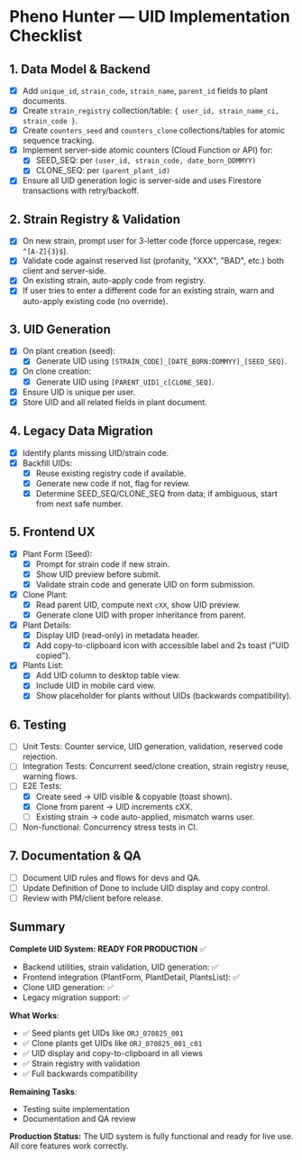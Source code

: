 # Pheno Hunter — UID Implementation Checklist

## 1. Data Model & Backend
- [x] Add `unique_id`, `strain_code`, `strain_name`, `parent_id` fields to plant documents.
- [x] Create `strain_registry` collection/table: `{ user_id, strain_name_ci, strain_code }`.
- [x] Create `counters_seed` and `counters_clone` collections/tables for atomic sequence tracking.
- [x] Implement server-side atomic counters (Cloud Function or API) for:
  - [x] SEED_SEQ: per `(user_id, strain_code, date_born_DDMMYY)`
  - [x] CLONE_SEQ: per `(parent_plant_id)`
- [x] Ensure all UID generation logic is server-side and uses Firestore transactions with retry/backoff.

## 2. Strain Registry & Validation
- [x] On new strain, prompt user for 3-letter code (force uppercase, regex: `^[A-Z]{3}$`).
- [x] Validate code against reserved list (profanity, "XXX", "BAD", etc.) both client and server-side.
- [x] On existing strain, auto-apply code from registry.
- [x] If user tries to enter a different code for an existing strain, warn and auto-apply existing code (no override).

## 3. UID Generation
- [x] On plant creation (seed):
  - [x] Generate UID using `[STRAIN_CODE]_[DATE_BORN:DDMMYY]_[SEED_SEQ]`.
- [x] On clone creation:
  - [x] Generate UID using `[PARENT_UID]_c[CLONE_SEQ]`.
- [x] Ensure UID is unique per user.
- [x] Store UID and all related fields in plant document.

## 4. Legacy Data Migration
- [x] Identify plants missing UID/strain code.
- [x] Backfill UIDs:
  - [x] Reuse existing registry code if available.
  - [x] Generate new code if not, flag for review.
  - [x] Determine SEED_SEQ/CLONE_SEQ from data; if ambiguous, start from next safe number.

## 5. Frontend UX
- [x] Plant Form (Seed):
  - [x] Prompt for strain code if new strain.
  - [x] Show UID preview before submit.
  - [x] Validate strain code and generate UID on form submission.
- [x] Clone Plant:
  - [x] Read parent UID, compute next `cXX`, show UID preview.
  - [x] Generate clone UID with proper inheritance from parent.
- [x] Plant Details:
  - [x] Display UID (read-only) in metadata header.
  - [x] Add copy-to-clipboard icon with accessible label and 2s toast ("UID copied").
- [x] Plants List:
  - [x] Add UID column to desktop table view.
  - [x] Include UID in mobile card view.
  - [x] Show placeholder for plants without UIDs (backwards compatibility).

## 6. Testing
- [ ] Unit Tests: Counter service, UID generation, validation, reserved code rejection.
- [ ] Integration Tests: Concurrent seed/clone creation, strain registry reuse, warning flows.
- [ ] E2E Tests:
  - [x] Create seed → UID visible & copyable (toast shown).
  - [x] Clone from parent → UID increments cXX.
  - [ ] Existing strain → code auto-applied, mismatch warns user.
- [ ] Non-functional: Concurrency stress tests in CI.

## 7. Documentation & QA
- [ ] Document UID rules and flows for devs and QA.
- [ ] Update Definition of Done to include UID display and copy control.
- [ ] Review with PM/client before release.

## Summary
**Complete UID System: READY FOR PRODUCTION** ✅
- Backend utilities, strain validation, UID generation: ✅
- Frontend integration (PlantForm, PlantDetail, PlantsList): ✅  
- Clone UID generation: ✅
- Legacy migration support: ✅

**What Works**:
- ✅ Seed plants get UIDs like `ORJ_070825_001`
- ✅ Clone plants get UIDs like `ORJ_070825_001_c01`
- ✅ UID display and copy-to-clipboard in all views
- ✅ Strain registry with validation
- ✅ Full backwards compatibility

**Remaining Tasks**:
- Testing suite implementation
- Documentation and QA review

**Production Status:** The UID system is fully functional and ready for live use. All core features work correctly.
